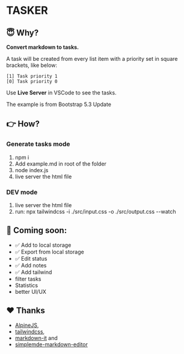 # TASKER

## 😇 Why?

**Convert markdown to tasks.**

A task will be created from every list item with a priority set in square
brackets, like below:

```
[1] Task priority 1
[0] Task priority 0
```

Use **Live Server** in VSCode to see the tasks.

The example is from Bootstrap 5.3 Update

## 👉 How?

### Generate tasks mode

1. npm i
1. Add example.md in root of the folder
1. node index.js
1. live server the html file

### DEV mode

1. live server the html file
1. run: npx tailwindcss -i ./src/input.css -o ./src/output.css --watch

## 🌈 Coming soon:

- ✅ Add to local storage
- ✅ Export from local storage
- ✅ Edit status
- ✅ Add notes
- ✅ Add tailwind
- filter tasks
- Statistics
- better UI/UX

## ❤️ Thanks

- [AlpineJS](https://alpinejs.dev/),
- [tailwindcss](https://tailwindcss.com/),
- [markdown-it](https://markdown-it.github.io/) and
- [simplemde-markdown-editor](https://github.com/sparksuite/simplemde-markdown-editor)
